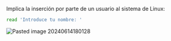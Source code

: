Implica la inserción por parte de un usuario al sistema de Linux:

```Bash
read 'Introduce tu nombre: '
```

![Pasted image 20240614180128](https://github.com/user-attachments/assets/6b26dd13-47d5-4a4b-bef8-f00b478bed34)
